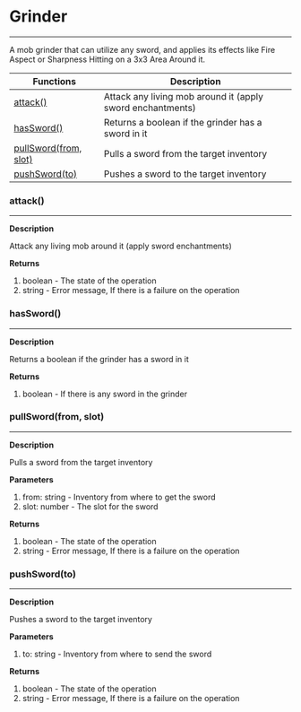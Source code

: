 # Grinder
---

A mob grinder that can utilize any sword, and applies its effects like Fire Aspect or Sharpness
Hitting on a 3x3 Area Around it.


| Functions | Description |
| - | - |
| [attack()](#attack) |Attack any living mob around it (apply sword enchantments) |
| [hasSword()](#hasSword) | Returns a boolean if the grinder has a sword in it |
| [pullSword(from, slot)](#pullswordfrom-slot) | Pulls a sword from the target inventory |
| [pushSword(to)](#pushswordto) | Pushes a sword to the target inventory |


### attack()

---
**Description**

Attack any living mob around it (apply sword enchantments)

**Returns**

1. boolean - The state of the operation
2. string - Error message, If there is a failure on the operation

### hasSword()

---
**Description**

Returns a boolean if the grinder has a sword in it

**Returns**

1. boolean - If there is any sword in the grinder

### pullSword(from, slot)
---
**Description**

Pulls a sword from the target inventory

**Parameters**

1. from: string - Inventory from where to get the sword
2. slot: number - The slot for the sword


**Returns**

1. boolean - The state of the operation
2. string - Error message, If there is a failure on the operation

### pushSword(to)

---

**Description**

Pushes a sword to the target inventory

**Parameters**

1. to: string - Inventory from where to send the sword

**Returns**

1. boolean - The state of the operation
2. string - Error message, If there is a failure on the operation